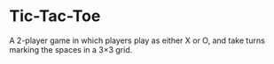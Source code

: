 # Tic-Tac-Toe
A 2-player game in which players play as either X or O, and take turns marking the spaces in a 3×3 grid.

